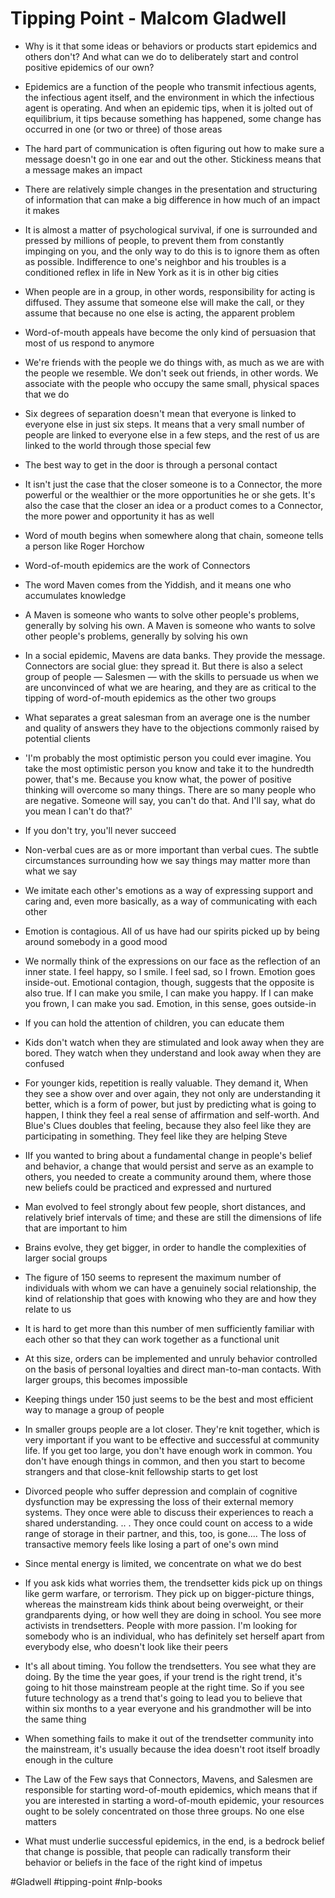 # Tipping Point - Malcom Gladwell
-   Why is it that some ideas or behaviors or products start epidemics and others don't? And what can we do to deliberately start and control positive epidemics of our own?
    
-   Epidemics are a function of the people who transmit infectious agents, the infectious agent itself, and the environment in which the infectious agent is operating. And when an epidemic tips, when it is jolted out of equilibrium, it tips because something has happened, some change has occurred in one (or two or three) of those areas
    
-   The hard part of communication is often figuring out how to make sure a message doesn't go in one ear and out the other. Stickiness means that a message makes an impact
    
-   There are relatively simple changes in the presentation and structuring of information that can make a big difference in how much of an impact it makes
    
-   It is almost a matter of psychological survival, if one is surrounded and pressed by millions of people, to prevent them from constantly impinging on you, and the only way to do this is to ignore them as often as possible. Indifference to one's neighbor and his troubles is a conditioned reflex in life in New York as it is in other big cities
    
-   When people are in a group, in other words, responsibility for acting is diffused. They assume that someone else will make the call, or they assume that because no one else is acting, the apparent problem
    
-   Word-of-mouth appeals have become the only kind of persuasion that most of us respond to anymore
    
-   We're friends with the people we do things with, as much as we are with the people we resemble. We don't seek out friends, in other words. We associate with the people who occupy the same small, physical spaces that we do
    
-   Six degrees of separation doesn't mean that everyone is linked to everyone else in just six steps. It means that a very small number of people are linked to everyone else in a few steps, and the rest of us are linked to the world through those special few
    
-   The best way to get in the door is through a personal contact
    
-   It isn't just the case that the closer someone is to a Connector, the more powerful or the wealthier or the more opportunities he or she gets. It's also the case that the closer an idea or a product comes to a Connector, the more power and opportunity it has as well
    
-   Word of mouth begins when somewhere along that chain, someone tells a person like Roger Horchow
    
-   Word-of-mouth epidemics are the work of Connectors
    
-   The word Maven comes from the Yiddish, and it means one who accumulates knowledge
    
-   A Maven is someone who wants to solve other people's problems, generally by solving his own. A Maven is someone who wants to solve other people's problems, generally by solving his own
    
-   In a social epidemic, Mavens are data banks. They provide the message. Connectors are social glue: they spread it. But there is also a select group of people — Salesmen — with the skills to persuade us when we are unconvinced of what we are hearing, and they are as critical to the tipping of word-of-mouth epidemics as the other two groups
    
-   What separates a great salesman from an average one is the number and quality of answers they have to the objections commonly raised by potential clients
    
-   'I'm probably the most optimistic person you could ever imagine. You take the most optimistic person you know and take it to the hundredth power, that's me. Because you know what, the power of positive thinking will overcome so many things. There are so many people who are negative. Someone will say, you can't do that. And I'll say, what do you mean I can't do that?'
    
-   If you don't try, you'll never succeed
    
-   Non-verbal cues are as or more important than verbal cues. The subtle circumstances surrounding how we say things may matter more than what we say
    
-   We imitate each other's emotions as a way of expressing support and caring and, even more basically, as a way of communicating with each other
    
-   Emotion is contagious. All of us have had our spirits picked up by being around somebody in a good mood
    
-   We normally think of the expressions on our face as the reflection of an inner state. I feel happy, so I smile. I feel sad, so I frown. Emotion goes inside-out. Emotional contagion, though, suggests that the opposite is also true. If I can make you smile, I can make you happy. If I can make you frown, I can make you sad. Emotion, in this sense, goes outside-in
    
-   If you can hold the attention of children, you can educate them
    
-   Kids don't watch when they are stimulated and look away when they are bored. They watch when they understand and look away when they are confused
    
-   For younger kids, repetition is really valuable. They demand it, When they see a show over and over again, they not only are understanding it better, which is a form of power, but just by predicting what is going to happen, I think they feel a real sense of affirmation and self-worth. And Blue's Clues doubles that feeling, because they also feel like they are participating in something. They feel like they are helping Steve
    
-   IIf you wanted to bring about a fundamental change in people's belief and behavior, a change that would persist and serve as an example to others, you needed to create a community around them, where those new beliefs could be practiced and expressed and nurtured
    
-   Man evolved to feel strongly about few people, short distances, and relatively brief intervals of time; and these are still the dimensions of life that are important to him
    
-   Brains evolve, they get bigger, in order to handle the complexities of larger social groups
    
-   The figure of 150 seems to represent the maximum number of individuals with whom we can have a genuinely social relationship, the kind of relationship that goes with knowing who they are and how they relate to us
    
-   It is hard to get more than this number of men sufficiently familiar with each other so that they can work together as a functional unit
    
-   At this size, orders can be implemented and unruly behavior controlled on the basis of personal loyalties and direct man-to-man contacts. With larger groups, this becomes impossible
    
-   Keeping things under 150 just seems to be the best and most efficient way to manage a group of people
    
-   In smaller groups people are a lot closer. They're knit together, which is very important if you want to be effective and successful at community life. If you get too large, you don't have enough work in common. You don't have enough things in common, and then you start to become strangers and that close-knit fellowship starts to get lost
    
-   Divorced people who suffer depression and complain of cognitive dysfunction may be expressing the loss of their external memory systems. They once were able to discuss their experiences to reach a shared understanding. .. . They once could count on access to a wide range of storage in their partner, and this, too, is gone.... The loss of transactive memory feels like losing a part of one's own mind
    
-   Since mental energy is limited, we concentrate on what we do best
    
-   If you ask kids what worries them, the trendsetter kids pick up on things like germ warfare, or terrorism. They pick up on bigger-picture things, whereas the mainstream kids think about being overweight, or their grandparents dying, or how well they are doing in school. You see more activists in trendsetters. People with more passion. I'm looking for somebody who is an individual, who has definitely set herself apart from everybody else, who doesn't look like their peers
    
-   It's all about timing. You follow the trendsetters. You see what they are doing. By the time the year goes, if your trend is the right trend, it's going to hit those mainstream people at the right time. So if you see future technology as a trend that's going to lead you to believe that within six months to a year everyone and his grandmother will be into the same thing
    
-   When something fails to make it out of the trendsetter community into the mainstream, it's usually because the idea doesn't root itself broadly enough in the culture
    
-   The Law of the Few says that Connectors, Mavens, and Salesmen are responsible for starting word-of-mouth epidemics, which means that if you are interested in starting a word-of-mouth epidemic, your resources ought to be solely concentrated on those three groups. No one else matters
    
-   What must underlie successful epidemics, in the end, is a bedrock belief that change is possible, that people can radically transform their behavior or beliefs in the face of the right kind of impetus

#Gladwell #tipping-point
#nlp-books 
